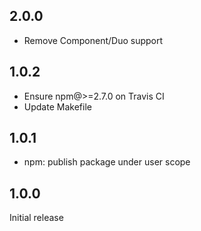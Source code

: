 ## 2.0.0

- Remove Component/Duo support

## 1.0.2

- Ensure npm@>=2.7.0 on Travis CI
- Update Makefile

## 1.0.1

- npm: publish package under user scope

## 1.0.0

Initial release
